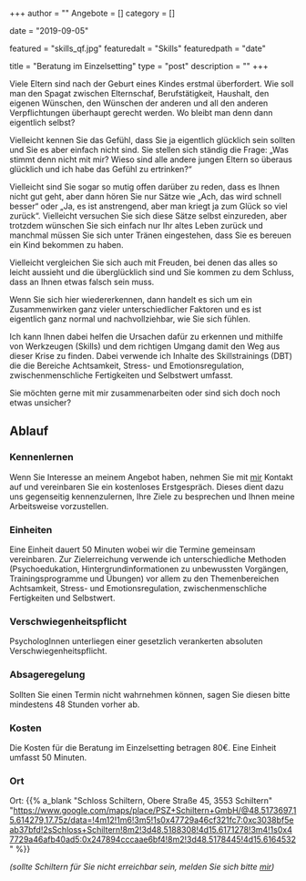 +++
author = ""
Angebote = []
category = []

date = "2019-09-05"

featured = "skills_qf.jpg"
featuredalt = "Skills"
featuredpath = "date"

title = "Beratung im Einzelsetting"
type = "post"
description = ""
+++

Viele Eltern sind nach der Geburt eines Kindes erstmal überfordert. Wie soll man den Spagat zwischen Elternschaf, Berufstätigkeit, Haushalt, den eigenen Wünschen, den Wünschen der anderen und all den anderen Verpflichtungen überhaupt gerecht werden. Wo bleibt man denn dann eigentlich selbst? 

Vielleicht kennen Sie das Gefühl, dass Sie ja eigentlich glücklich sein sollten und Sie es aber einfach nicht sind. Sie stellen sich ständig die Frage: „Was stimmt denn nicht mit mir? Wieso sind alle andere jungen Eltern so überaus glücklich und ich habe das Gefühl zu ertrinken?“

Vielleicht sind Sie sogar so mutig offen darüber zu reden, dass es Ihnen nicht gut geht, aber dann hören Sie nur Sätze wie „Ach, das wird schnell besser“ oder „Ja, es ist anstrengend, aber man kriegt ja zum Glück so viel zurück“. Vielleicht versuchen Sie sich diese Sätze selbst einzureden, aber trotzdem wünschen Sie sich einfach nur Ihr altes Leben zurück und manchmal müssen Sie sich unter Tränen eingestehen, dass Sie es bereuen ein Kind bekommen zu haben.

Vielleicht vergleichen Sie sich auch mit Freuden, bei denen das alles so leicht aussieht und die überglücklich sind und Sie kommen zu dem Schluss, dass an Ihnen etwas falsch sein muss.

Wenn Sie sich hier wiedererkennen, dann handelt es sich um ein Zusammenwirken ganz vieler unterschiedlicher Faktoren und es ist eigentlich ganz normal und nachvollziehbar, wie Sie sich fühlen.

Ich kann Ihnen dabei helfen die Ursachen dafür zu erkennen und mithilfe von Werkzeugen (Skills) und dem richtigen Umgang damit den Weg aus dieser Krise zu finden. Dabei verwende ich Inhalte des Skillstrainings (DBT) die die Bereiche Achtsamkeit, Stress- und Emotionsregulation, zwischenmenschliche Fertigkeiten und Selbstwert umfasst. 

Sie möchten gerne mit mir zusammenarbeiten oder sind sich doch noch etwas unsicher? 

## Ablauf

### Kennenlernen

Wenn Sie Interesse an meinem Angebot haben, nehmen Sie mit [mir](/marlenekienbacher) Kontakt auf und vereinbaren Sie ein kostenloses Erstgespräch. Dieses dient dazu uns gegenseitig kennenzulernen, Ihre Ziele zu besprechen und Ihnen meine Arbeitsweise vorzustellen.

### Einheiten

Eine Einheit dauert 50 Minuten wobei wir die Termine gemeinsam vereinbaren. Zur Zielerreichung verwende ich unterschiedliche Methoden (Psychoedukation, Hintergrundinformationen zu unbewussten Vorgängen, Trainingsprogramme und Übungen) vor allem zu den Themenbereichen Achtsamkeit, Stress- und Emotionsregulation, zwischenmenschliche Fertigkeiten und Selbstwert.

### Verschwiegenheitspflicht

PsychologInnen unterliegen einer gesetzlich verankerten absoluten Verschwiegenheitspflicht.

### Absageregelung
Sollten Sie einen Termin nicht wahrnehmen können, sagen Sie diesen bitte mindestens 48 Stunden vorher ab.

### Kosten
Die Kosten für die Beratung im Einzelsetting betragen 80€. Eine Einheit umfasst 50 Minuten.


### Ort

Ort: {{% a_blank "Schloss Schiltern, Obere Straße 45, 3553 Schiltern" "https://www.google.com/maps/place/PSZ+Schiltern+GmbH/@48.5173697,15.614279,17.75z/data=!4m12!1m6!3m5!1s0x47729a46cf321fc7:0xc3038bf5eab37bfd!2sSchloss+Schiltern!8m2!3d48.5188308!4d15.6171278!3m4!1s0x47729a46afb40ad5:0x247894cccaae6bf4!8m2!3d48.5178445!4d15.6164532" %}}

*(sollte Schiltern für Sie nicht erreichbar sein, melden Sie sich bitte [mir](/marlenekienbacher))*